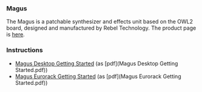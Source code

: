 ### Magus

The Magus is a patchable synthesizer and effects unit based on the OWL2 board, designed and manufactured by Rebel Technology. The product page is [here](https://www.rebeltech.org/products/magus).

### Instructions
* [Magus Desktop Getting Started](Magus_Desktop_Getting_Started) (as [pdf](Magus Desktop Getting Started.pdf))
* [Magus Eurorack Getting Started](Magus_Eurorack_Getting_Started) (as [pdf](Magus Eurorack Getting Started.pdf))

